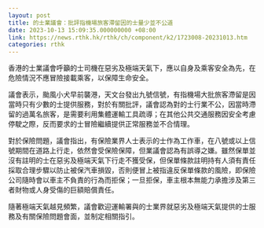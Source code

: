 ```yaml
---
layout: post
title: 的士業議會：批評指機場旅客滯留因的士量少並不公道
date: 2023-10-13 15:09:35.000000000 +08:00
link: https://news.rthk.hk/rthk/ch/component/k2/1723008-20231013.htm
categories: rthk
---
```


香港的士業議會呼籲的士司機在惡劣及極端天氣下，應以自身及乘客安全為先，在危險情況不應冒險接載乘客，以保障生命安全。

議會表示，颱風小犬早前襲港，天文台發出九號信號，有指機場大批旅客滯留是因當時只有少數的士提供服務，對於有關批評，議會認為對的士行業不公，因當時滯留的過萬名旅客，是需要利用集體運輸工具疏導；在其他公共交通服務因安全考慮停駛之際，反而要求的士冒險繼續提供正常服務並不合情理。

對於保險問題，議會指出，有保險業界人士表示的士作為工作車，在八號或以上信號期間在道路上行走，依然會受保險保障，但業議會認為有誤導之嫌。雖然保單並沒有註明的士在惡劣及極端天氣下行走不獲受保，但保單條款註明持有人須有責任採取合理步驟以防止被保汽車損毀，否則便冒上被指違反保單條款的風險，即保險公司隨時會以車主不負責的行為而拒保；一旦拒保，車主根本無能力承擔涉及第三者財物或人身受傷的巨額賠償責任。

隨著極端天氣越見頻繁，議會歡迎運輸署與的士業界就惡劣及極端天氣提供的士服務及有關保險問題會面，並制定相關指引。
